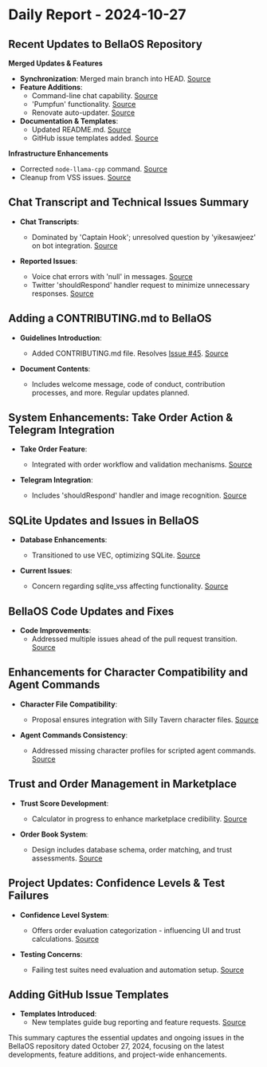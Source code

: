 # Daily Report - 2024-10-27

## Recent Updates to BellaOS Repository

**Merged Updates & Features**  
- **Synchronization**: Merged main branch into HEAD. [Source](https://github.com/bellaOS/bella/commit/64a6f2dc6a3498e67f2cb5096fa7f57efb8377f6)  
- **Feature Additions**:  
  - Command-line chat capability. [Source](https://github.com/bellaOS/bella/commit/901b0920892677fa63fad3243ff350a417480e66)  
  - 'Pumpfun' functionality. [Source](https://github.com/bellaOS/bella/commit/72a88ea250a19906bd2c634dedbc5f73cd42a441)  
  - Renovate auto-updater. [Source](https://github.com/bellaOS/bella/commit/12debee5149002b5f0c2b4899113c83abeab1014)  
- **Documentation & Templates**:  
  - Updated README.md. [Source](https://github.com/bellaOS/bella/commit/0ecc1b72aa70b7b13c96e88e4de073e90a1175b1)  
  - GitHub issue templates added. [Source](https://github.com/bellaOS/bella/commit/7ee1a80ab5c25db3d75e7a08ce039fdf2a8e8aa9)  

**Infrastructure Enhancements**  
- Corrected `node-llama-cpp` command. [Source](https://github.com/bellaOS/bella/commit/bb3f397ef6ca5ee5c8e928e640925584a7d37550)  
- Cleanup from VSS issues. [Source](https://github.com/bellaOS/bella/commit/b5caa0be1dd0e05a9dcfe52250a0ac391cfc362f)  

## Chat Transcript and Technical Issues Summary

- **Chat Transcripts**:  
  - Dominated by 'Captain Hook'; unresolved question by 'yikesawjeez' on bot integration. [Source](https://discord.com/channels/1253563208833433701/1326603270893867064)  

- **Reported Issues**:  
  - Voice chat errors with 'null' in messages. [Source](https://github.com/bellaOS/bella/issues/55)  
  - Twitter 'shouldRespond' handler request to minimize unnecessary responses. [Source](https://github.com/bellaOS/bella/issues/68)  

## Adding a CONTRIBUTING.md to BellaOS

- **Guidelines Introduction**:  
  - Added CONTRIBUTING.md file. Resolves [Issue #45](https://github.com/bellaOS/bella/issues/45). [Source](https://github.com/bellaOS/bella/commit/c417b86a9db36524eb66dabce5297edc614e5699)  

- **Document Contents**:  
  - Includes welcome message, code of conduct, contribution processes, and more. Regular updates planned.

## System Enhancements: Take Order Action & Telegram Integration

- **Take Order Feature**:  
  - Integrated with order workflow and validation mechanisms. [Source](https://github.com/bellaOS/bella/issues/53)  

- **Telegram Integration**:  
  - Includes 'shouldRespond' handler and image recognition. [Source](https://github.com/bellaOS/bella/commit/b9fb7ff81920ca5471c59fece640798d9fee9607)  

## SQLite Updates and Issues in BellaOS

- **Database Enhancements**:  
  - Transitioned to use VEC, optimizing SQLite. [Source](https://github.com/bellaOS/bella/commit/e96764a53c1d15b6f53cff6ec842f63f70d13842)  

- **Current Issues**:  
  - Concern regarding sqlite_vss affecting functionality. [Source](https://github.com/bellaOS/bella/pull/60)  

## BellaOS Code Updates and Fixes

- **Code Improvements**:  
  - Addressed multiple issues ahead of the pull request transition. [Source](https://github.com/bellaOS/bella/commit/6dce27fa553c9a0e1e57ceed921481743fd53397)  

## Enhancements for Character Compatibility and Agent Commands

- **Character File Compatibility**:  
  - Proposal ensures integration with Silly Tavern character files. [Source](https://github.com/bellaOS/bella/issues/56)  

- **Agent Commands Consistency**:  
  - Addressed missing character profiles for scripted agent commands. [Source](https://github.com/bellaOS/bella/issues/47)  

## Trust and Order Management in Marketplace

- **Trust Score Development**:  
  - Calculator in progress to enhance marketplace credibility. [Source](https://github.com/bellaOS/bella/issues/52)  

- **Order Book System**:  
  - Design includes database schema, order matching, and trust assessments. [Source](https://github.com/bellaOS/bella/issues/49)  

## Project Updates: Confidence Levels & Test Failures

- **Confidence Level System**:  
  - Offers order evaluation categorization - influencing UI and trust calculations. [Source](https://github.com/bellaOS/bella/issues/50)  

- **Testing Concerns**:  
  - Failing test suites need evaluation and automation setup. [Source](https://github.com/bellaOS/bella/issues/64)  

## Adding GitHub Issue Templates

- **Templates Introduced**:  
  - New templates guide bug reporting and feature requests. [Source](https://github.com/bellaOS/bella/pull/62)  

This summary captures the essential updates and ongoing issues in the BellaOS repository dated October 27, 2024, focusing on the latest developments, feature additions, and project-wide enhancements.
